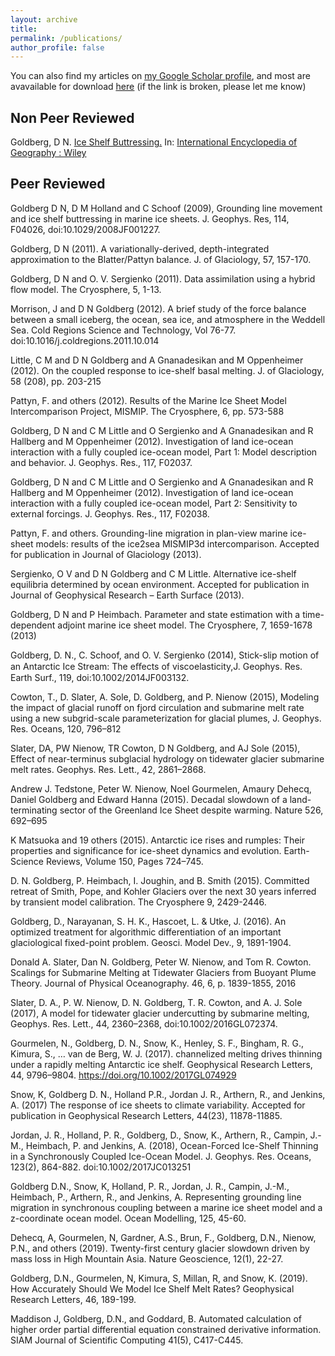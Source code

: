 ```yaml
---
layout: archive
title: 
permalink: /publications/
author_profile: false
---
```


You can also find my articles on <u><a href="https://scholar.google.co.uk/citations?user=aBIVRPUAAAAJ&hl=en">my Google Scholar profile</a></u>, and most are avavailable for download <u><a href="https://www.research.ed.ac.uk/portal/en/persons/daniel-goldberg(31f184af-242f-446d-9a8a-e8eba59332ea).html">here</a></u> (if the link is broken, please let me know)

## Non Peer Reviewed

Goldberg, D N. <a href="https://dngoldberg.github.io/files/ice_shelf_buttressing.pdf">Ice Shelf Buttressing.</a> In: <u>International Encyclopedia of Geography : Wiley</u>

## Peer Reviewed



Goldberg D N, D M Holland and C Schoof (2009), Grounding line movement and ice shelf buttressing in marine ice sheets. J. Geophys. Res, 114, F04026, doi:10.1029/2008JF001227.

Goldberg, D N (2011). A variationally-derived, depth-integrated approximation to the Blatter/Pattyn balance. J. of Glaciology, 57, 157-170.

Goldberg, D N and O. V. Sergienko (2011). Data assimilation using a hybrid flow model. The Cryosphere, 5, 1-13.

Morrison, J and D N Goldberg (2012). A brief study of the force balance between a small iceberg, the ocean, sea ice, and atmosphere in the Weddell Sea. Cold Regions Science and Technology, Vol 76-77. doi:10.1016/j.coldregions.2011.10.014

Little, C M and D N Goldberg and A Gnanadesikan and M Oppenheimer (2012). On the coupled response to ice-shelf basal melting. J. of Glaciology, 58 (208), pp. 203-215

Pattyn, F. and others (2012). Results of the Marine Ice Sheet Model Intercomparison Project, MISMIP. The Cryosphere, 6, pp. 573-588

Goldberg, D N and C M Little and O Sergienko and A Gnanadesikan and R Hallberg and M Oppenheimer (2012). Investigation of land ice-ocean interaction with a fully coupled ice-ocean model, Part 1: Model description and behavior. J. Geophys. Res., 117, F02037.

Goldberg, D N and C M Little and O Sergienko and A Gnanadesikan and R Hallberg and M Oppenheimer (2012). Investigation of land ice-ocean interaction with a fully coupled ice-ocean model, Part 2: Sensitivity to external forcings. J. Geophys. Res., 117, F02038.

Pattyn, F. and others. Grounding-line migration in plan-view marine ice-sheet models: results of the ice2sea MISMIP3d intercomparison. Accepted for publication in  Journal of Glaciology (2013).

Sergienko, O V and D N Goldberg and C M Little. Alternative ice-shelf equilibria determined by ocean environment. Accepted for publication in Journal of Geophysical Research – Earth Surface (2013).

Goldberg, D N and P Heimbach. Parameter and state estimation with a time-dependent adjoint marine ice sheet model. The Cryosphere, 7, 1659-1678 (2013)

Goldberg, D. N., C. Schoof, and O. V. Sergienko (2014), Stick-slip motion of an Antarctic Ice Stream: The eﬀects of viscoelasticity,J. Geophys. Res. Earth Surf., 119, doi:10.1002/2014JF003132.

Cowton, T., D. Slater, A. Sole, D. Goldberg, and P. Nienow (2015), Modeling the impact of glacial runoff on fjord circulation and submarine melt rate using a new subgrid-scale parameterization for glacial plumes, J. Geophys. Res. Oceans, 120, 796–812

Slater, DA, PW Nienow, TR Cowton, D N Goldberg, and AJ Sole (2015), Effect of near-terminus subglacial hydrology on tidewater glacier submarine melt rates. Geophys. Res. Lett., 42, 2861–2868.

Andrew J. Tedstone, Peter W. Nienow, Noel Gourmelen, Amaury Dehecq, Daniel Goldberg and Edward Hanna (2015). Decadal slowdown of a land-terminating sector of the Greenland Ice Sheet despite warming. Nature 526, 692–695

K Matsuoka and 19 others (2015). Antarctic ice rises and rumples: Their properties and significance for ice-sheet dynamics and evolution. Earth-Science Reviews, Volume 150, Pages 724–745.

D. N. Goldberg, P. Heimbach, I. Joughin, and B. Smith (2015). Committed retreat of Smith, Pope, and Kohler Glaciers over the next 30 years inferred by transient model calibration. The Cryosphere 9, 2429-2446.

Goldberg, D., Narayanan, S. H. K., Hascoet, L. & Utke, J. (2016). An optimized treatment for algorithmic differentiation of an important glaciological fixed-point problem. Geosci. Model Dev., 9, 1891-1904.

Donald A. Slater, Dan N. Goldberg, Peter W. Nienow, and Tom R. Cowton. Scalings for Submarine Melting at Tidewater Glaciers from Buoyant Plume Theory. Journal of Physical Oceanography. 46, 6, p. 1839-1855, 2016

Slater, D. A., P. W. Nienow, D. N. Goldberg, T. R. Cowton, and A. J. Sole (2017), A model for tidewater glacier undercutting by submarine melting, Geophys. Res. Lett., 44, 2360–2368, doi:10.1002/2016GL072374.

Gourmelen, N., Goldberg, D. N., Snow, K., Henley, S. F., Bingham, R. G., Kimura, S., … van de Berg, W. J. (2017). channelized melting drives thinning under a rapidly melting Antarctic ice shelf. Geophysical Research Letters, 44, 9796–9804. https://doi.org/10.1002/2017GL074929

Snow, K, Goldberg D. N., Holland P.R., Jordan J. R., Arthern, R., and Jenkins, A. (2017) The response of ice sheets to climate variability. Accepted for publication in Geophysical Research Letters, 44(23), 11878-11885.

Jordan, J. R., Holland, P. R., Goldberg, D., Snow, K., Arthern, R., Campin, J.-M., Heimbach, P. and Jenkins, A. (2018), Ocean-Forced Ice-Shelf Thinning in a Synchronously Coupled Ice-Ocean Model. J. Geophys. Res. Oceans, 123(2), 864-882. doi:10.1002/2017JC013251

Goldberg D.N., Snow, K, Holland, P. R., Jordan, J. R., Campin, J.-M., Heimbach, P., Arthern, R., and Jenkins, A. Representing grounding line migration in synchronous coupling between a marine ice sheet model and a z-coordinate ocean model. Ocean Modelling, 125, 45-60.

Dehecq, A, Gourmelen, N, Gardner, A.S., Brun, F., Goldberg, D.N., Nienow, P.N., and others (2019). Twenty-first century glacier slowdown driven by mass loss in High Mountain Asia. Nature Geoscience, 12(1), 22-27.

Goldberg, D.N., Gourmelen, N, Kimura, S, Millan, R, and Snow, K. (2019). How Accurately Should We Model Ice Shelf Melt Rates? Geophysical Research Letters, 46, 189-199.

Maddison J, Goldberg, D.N., and Goddard, B. Automated calculation of higher order partial differential equation constrained derivative information. SIAM Journal of Scientific Computing 41(5), C417-C445.


